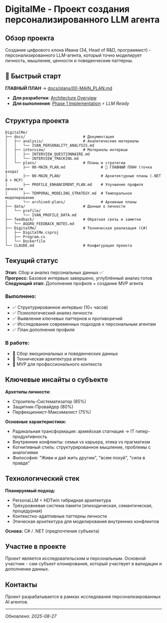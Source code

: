 # DigitalMe - Проект создания персонализированного LLM агента

## Обзор проекта

Создание цифрового клона Ивана (34, Head of R&D, программист) - персонализированного LLM-агента, который точно моделирует личность, мышление, ценности и поведенческие паттерны.

## 🚀 Быстрый старт

**ГЛАВНЫЙ ПЛАН** → [docs/plans/00-MAIN_PLAN.md](docs/plans/00-MAIN_PLAN.md)

- **Для разработки**: [Architecture Overview](docs/plans/00-MAIN_PLAN/00-ARCHITECTURE_OVERVIEW.md)
- **Для выполнения**: [Phase 1 Implementation](docs/plans/00-MAIN_PLAN/03-implementation/03-02-phase1-detailed.md) ⚡ *LLM Ready*

## Структура проекта

```
DigitalMe/
├── docs/                          # Документация
│   ├── analysis/                  # Аналитические материалы
│   │   └── IVAN_PERSONALITY_ANALYSIS.md
│   ├── interview/                 # Материалы интервью  
│   │   ├── INTERVIEW_QUESTIONNAIRE.md
│   │   └── INTERVIEW_TRACKING.md
│   └── plans/                     # Планы и стратегии
│       ├── 00-MAIN_PLAN.md                # 🚀 ГЛАВНЫЙ ПЛАН (точка входа)
│       ├── 00-MAIN_PLAN/                  # Архитектурные планы (.NET 8 + MCP)
│       ├── PROFILE_ENHANCEMENT_PLAN.md    # Улучшение профиля личности
│       ├── TEMPORAL_MODELING_STRATEGY.md  # Темпоральное моделирование
│       └── archived-plans/                # Архивные планы
├── data/                          # Данные о личности
│   └── profile/
│       └── IVAN_PROFILE_DATA.md
├── feedback/                      # Обратная связь и заметки
│   └── AGGRO_FEEDBACK_NOTES.md
├── DigitalMe/                     # Техническая реализация (C#)
│   ├── DigitalMe.csproj
│   ├── Program.cs
│   └── Dockerfile
└── CLAUDE.md                      # Конфигурация проекта
```

## Текущий статус

**Этап:** Сбор и анализ персональных данных ✅  
**Прогресс:** Базовое интервью завершено, углублённый анализ готов  
**Следующий этап:** Дополнение профиля + создание MVP агента

### Выполнено:
- ✅ Структурированное интервью (10+ часов)
- ✅ Психологический анализ личности
- ✅ Выявление ключевых паттернов и противоречий
- ✅ Исследование современных подходов к персональным агентам
- ✅ План дополнения профиля

### В работе:
- 🔄 Сбор эмоциональных и поведенческих данных
- 🔄 Техническая архитектура агента
- 🔄 MVP для профессионального контекста

## Ключевые инсайты о субъекте

**Архетипы личности:**
- Строитель-Систематизатор (85%)
- Защитник-Провайдер (80%)  
- Перфекционист-Максималист (75%)

**Основные характеристики:**
- Радикальная трансформация: армейская стагнация → IT гипер-продуктивность
- Внутренние конфликты: семья vs карьера, этика vs прагматизм
- Когнитивный стиль: структурированное мышление, проблемы с аналогиями
- Философия: "Живи и дай жить другим", "всем похуй", "сила в правде"

## Технологический стек

**Планируемый подход:**
- PersonaLLM + HDTwin гибридная архитектура
- Трёхуровневая система памяти (эпизодическая, семантическая, процедурная)
- Контекстно-адаптивные паттерны личности
- Этическая архитектура для моделирования внутренних конфликтов

**Основа:** C# / .NET (предпочтения субъекта)

## Участие в проекте

Проект является исследовательским и персональным. Основной участник - сам субъект клонирования, который участвует в валидации и дополнении данных.

## Контакты

Проект разрабатывается в рамках исследования персонализированных AI агентов.

---
*Обновлено: 2025-08-27*
